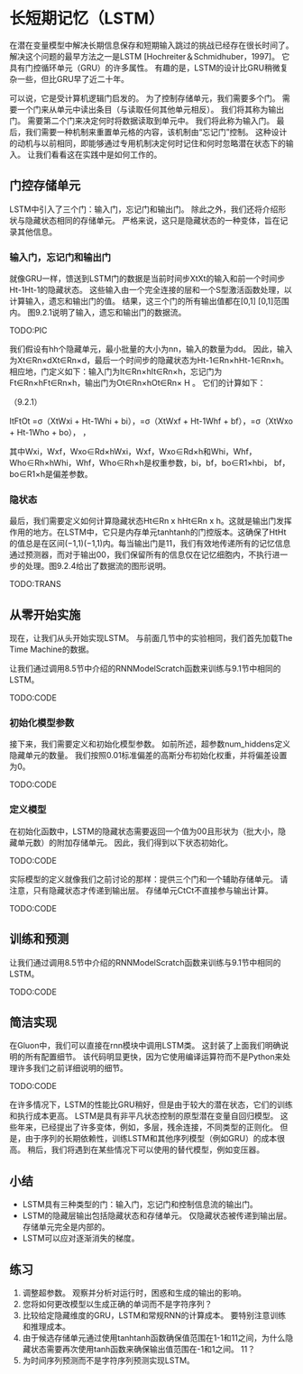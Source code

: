 

<!--
 * @version:
 * @Author:  StevenJokes https://github.com/StevenJokes
 * @Date: 2020-07-17 18:27:47
 * @LastEditors:  StevenJokes https://github.com/StevenJokes
 * @LastEditTime: 2020-07-17 18:49:38
 * @Description:translate by machine
 * @TODO::
 * @Reference:http://preview.d2l.ai/d2l-en/master/chapter_recurrent-modern/lstm.html
-->

# 长短期记忆（LSTM）

在潜在变量模型中解决长期信息保存和短期输入跳过的挑战已经存在很长时间了。 解决这个问题的最早方法之一是LSTM [Hochreiter＆Schmidhuber，1997]。 它具有门控循环单元（GRU）的许多属性。 有趣的是，LSTM的设计比GRU稍微复杂一些，但比GRU早了近二十年。

可以说，它是受计算机逻辑门启发的。 为了控制存储单元，我们需要多个门。 需要一个门来从单元中读出条目（与读取任何其他单元相反）。 我们将其称为输出门。 需要第二个门来决定何时将数据读取到单元中。 我们将此称为输入门。 最后，我们需要一种机制来重置单元格的内容，该机制由“忘记门”控制。 这种设计的动机与以前相同，即能够通过专用机制决定何时记住和何时忽略潜在状态下的输入。 让我们看看这在实践中是如何工作的。

## 门控存储单元

LSTM中引入了三个门：输入门，忘记门和输出门。 除此之外，我们还将介绍形状与隐藏状态相同的存储单元。 严格来说，这只是隐藏状态的一种变体，旨在记录其他信息。

### 输入门，忘记门和输出门

就像GRU一样，馈送到LSTM门的数据是当前时间步XtXt的输入和前一个时间步Ht-1Ht-1的隐藏状态。 这些输入由一个完全连接的层和一个S型激活函数处理，以计算输入，遗忘和输出门的值。 结果，这三个门的所有输出值都在[0,1] [0,1]范围内。 图9.2.1说明了输入，遗忘和输出门的数据流。

TODO:PIC

我们假设有hh个隐藏单元，最小批量的大小为nn，输入的数量为dd。 因此，输入为Xt∈Rn×dXt∈Rn×d，最后一个时间步的隐藏状态为Ht-1∈Rn×hHt-1∈Rn×h。 相应地，门定义如下：输入门为It∈Rn×hIt∈Rn×h，忘记门为Ft∈Rn×hFt∈Rn×h，输出门为Ot∈Rn×hOt∈Rn× H 。 它们的计算如下：

（9.2.1）

ItFtOt =σ（XtWxi + Ht-1Whi + bi），=σ（XtWxf + Ht-1Whf + bf），=σ（XtWxo + Ht-1Who + bo），
，

其中Wxi，Wxf，Wxo∈Rd×hWxi，Wxf，Wxo∈Rd×h和Whi，Whf，Who∈Rh×hWhi，Whf，Who∈Rh×h是权重参数，bi，bf，bo∈R1×hbi， bf，bo∈R1×h是偏差参数。

### 隐状态

最后，我们需要定义如何计算隐藏状态Ht∈Rn x hHt∈Rn x h。这就是输出门发挥作用的地方。在LSTM中，它只是内存单元tanhtanh的门控版本。这确保了HtHt的值总是在区间(−1,1)(−1,1)内。每当输出门是11，我们有效地传递所有的记忆信息通过预测器，而对于输出00，我们保留所有的信息仅在记忆细胞内，不执行进一步的处理。图9.2.4给出了数据流的图形说明。

TODO:TRANS

## 从零开始实施

现在，让我们从头开始实现LSTM。 与前面几节中的实验相同，我们首先加载The Time Machine的数据。

让我们通过调用8.5节中介绍的RNNModelScratch函数来训练与9.1节中相同的LSTM。

TODO:CODE

### 初始化模型参数

接下来，我们需要定义和初始化模型参数。 如前所述，超参数num_hiddens定义隐藏单元的数量。 我们按照0.01标准偏差的高斯分布初始化权重，并将偏差设置为0。

TODO:CODE

### 定义模型

在初始化函数中，LSTM的隐藏状态需要返回一个值为00且形状为（批大小，隐藏单元数）的附加存储单元。 因此，我们得到以下状态初始化。

TODO:CODE

实际模型的定义就像我们之前讨论的那样：提供三个门和一个辅助存储单元。 请注意，只有隐藏状态才传递到输出层。 存储单元CtCt不直接参与输出计算。

TODO:CODE

## 训练和预测

让我们通过调用8.5节中介绍的RNNModelScratch函数来训练与9.1节中相同的LSTM。

TODO:CODE

## 简洁实现

在Gluon中，我们可以直接在rnn模块中调用LSTM类。 这封装了上面我们明确说明的所有配置细节。 该代码明显更快，因为它使用编译运算符而不是Python来处理许多我们之前详细说明的细节。

TODO:CODE

在许多情况下，LSTM的性能比GRU稍好，但是由于较大的潜在状态，它们的训练和执行成本更高。 LSTM是具有非平凡状态控制的原型潜在变量自回归模型。 这些年来，已经提出了许多变体，例如，多层，残余连接，不同类型的正则化。 但是，由于序列的长期依赖性，训练LSTM和其他序列模型（例如GRU）的成本很高。 稍后，我们将遇到在某些情况下可以使用的替代模型，例如变压器。

## 小结

* LSTM具有三种类型的门：输入门，忘记门和控制信息流的输出门。
* LSTM的隐藏层输出包括隐藏状态和存储单元。 仅隐藏状态被传递到输出层。 存储单元完全是内部的。
* LSTM可以应对逐渐消失的梯度。

## 练习

1. 调整超参数。 观察并分析对运行时，困惑和生成的输出的影响。
1. 您将如何更改模型以生成正确的单词而不是字符序列？
1. 比较给定隐藏维度的GRU，LSTM和常规RNN的计算成本。 要特别注意训练和推理成本。
1. 由于候选存储单元通过使用tanhtanh函数确保值范围在1-1和11之间，为什么隐藏状态需要再次使用tanh函数来确保输出值范围在-1和1之间。 11？
1. 为时间序列预测而不是字符序列预测实现LSTM。
